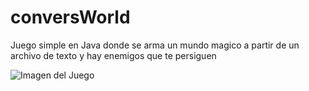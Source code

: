 # conversWorld
Juego simple en Java donde se arma un mundo magico a partir de un archivo de texto y hay enemigos que te persiguen

![Imagen del Juego](https://github.com/jpconver/converWorld/blob/master/doc/juego.png)
